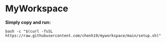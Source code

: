 # MyWorkspace
**Simply copy and run:**  
```
bash -c "$(curl -fsSL https://raw.githubusercontent.com/chenh19/myworkspace/main/setup.sh)" 
```
